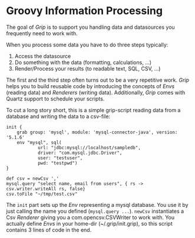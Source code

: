 Groovy Information Processing
======

The goal of *Grip* is to support you handling data and datasources you frequently need to work with.

When you process some data you have to do three steps typically:

1. Access the datasource
2. Do something with the data (formatting, calculations, ...)
3. Render/Process your results (to readable text, SQL, CSV, ...)

The first and the third step often turns out to be a very repetitive work.
*Grip* helps you to build reusable code by introducing the concepts of *Envs* (reading data) and *Renderers* (writing data).
Additionally, *Grip* comes with Quartz support to schedule your scripts.

To cut a long story short, this is a simple grip-script reading data from a database and writing the data to a csv-file:

```
init {
    grab group: 'mysql', module: 'mysql-connector-java', version: '5.1.6'
    env "mysql", sql(
            url: "jdbc:mysql://localhost/sampledb",
            driver: "com.mysql.jdbc.Driver",
            user: "testuser",
            pwd: "testpwd")
}

def csv = newCsv ','
mysql.query "select name, email from users", { rs -> csv.writer.writeAll rs, false}
csv.toFile "~/tmp/test.csv"
```

The `init` part sets up the *Env* representing a mysql database.
You use it by just calling the name you defined (`mysql.query ...`).
`newCsv` instantiates a Csv *Renderer* giving you a com.opencsv.CSVWriter to work with.
You actually define *Envs* in your home-dir (~/.grip/init.grip), so this script contains 3 lines of code in the end.